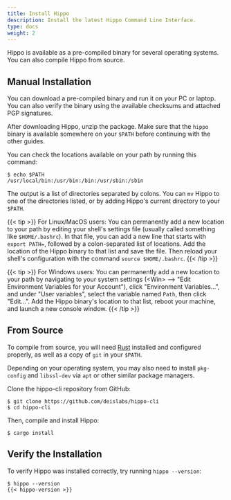 ```yaml
---
title: Install Hippo
description: Install the latest Hippo Command Line Interface.
type: docs
weight: 2
---
```


Hippo is available as a pre-compiled binary for several operating systems. You
can also compile Hippo from source.

## Manual Installation

You can download a pre-compiled binary and run it on your PC or laptop. You can
also verify the binary using the available checksums and attached PGP
signatures.

After downloading Hippo, unzip the package. Make sure that the `hippo` binary
is available somewhere on your `$PATH` before continuing with the other guides.

You can check the locations available on your path by running this command:

```console
$ echo $PATH
/usr/local/bin:/usr/bin:/bin:/usr/sbin:/sbin
```

The output is a list of directories separated by colons. You can `mv` Hippo to
one of the directories listed, or by adding Hippo's current directory to your
`$PATH`.

{{< tip >}}
For Linux/MacOS users: You can permanently add a new location to your path by
editing your shell's settings file (usually called something like
`$HOME/.bashrc`). In that file, you can add a new line that starts with `export
PATH=`, followed by a colon-separated list of locations. Add the location of
the Hippo binary to that list and save the file. Then reload your shell's
configuration with the command `source $HOME/.bashrc`.
{{< /tip >}}

{{< tip >}}
For Windows users: You can permanently add a new location to your path by
navigating to your system settings (\<Win> --> "Edit Environment Variables for
your Account"), click "Environment Variables...", and under "User variables",
select the variable named `Path`, then click "Edit...". Add the Hippo binary's
location to that list, reboot your machine, and launch a new console window.
{{< /tip >}}

## From Source

To compile from source, you will need
[Rust](https://www.rust-lang.org/tools/install) installed and configured
properly, as well as a copy of `git` in your `$PATH`.

Depending on your operating system, you may also need to install `pkg-config`
and `libssl-dev` via `apt` or other similar package managers.

Clone the hippo-cli repository from GitHub:

```console
$ git clone https://github.com/deislabs/hippo-cli
$ cd hippo-cli
```

Then, compile and install Hippo:

```console
$ cargo install
```

## Verify the Installation

To verify Hippo was installed correctly, try running `hippo --version`:

```console
$ hippo --version
{{< hippo-version >}}
```
